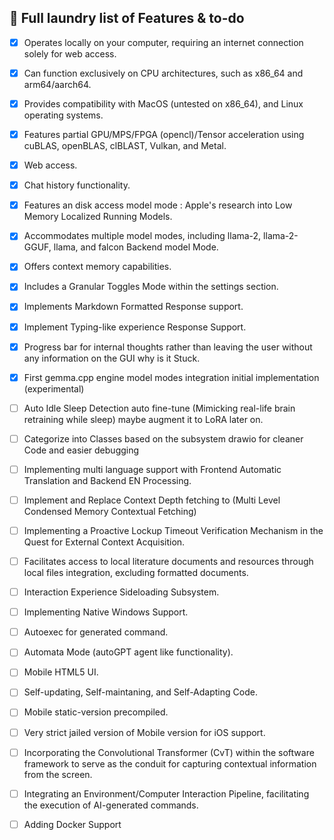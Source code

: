 ## 📃 Full laundry list of Features & to-do
- [x] Operates locally on your computer, requiring an internet connection solely for web access.
- [x] Can function exclusively on CPU architectures, such as x86_64 and arm64/aarch64.
- [x] Provides compatibility with MacOS (untested on x86_64), and Linux operating systems.
- [x] Features partial GPU/MPS/FPGA (opencl)/Tensor acceleration using cuBLAS, openBLAS, clBLAST, Vulkan, and Metal.
- [x] Web access.
- [x] Chat history functionality.
- [X] Features an disk access model mode : Apple's research into Low Memory Localized Running Models.
- [x] Accommodates multiple model modes, including llama-2, llama-2-GGUF, llama, and falcon Backend model Mode.
- [x] Offers context memory capabilities.
- [x] Includes a Granular Toggles Mode within the settings section.
- [x] Implements Markdown Formatted Response support.
- [x] Implement Typing-like experience Response Support.
- [x] Progress bar for internal thoughts rather than leaving the user without any information on the GUI why is it Stuck.
- [x] First gemma.cpp engine model modes integration initial implementation (experimental) 
- [ ] Auto Idle Sleep Detection auto fine-tune (Mimicking real-life brain retraining while sleep) maybe augment it to LoRA later on.
- [ ] Categorize into Classes based on the subsystem drawio for cleaner Code and easier debugging
- [ ] Implementing multi language support with Frontend Automatic Translation and Backend EN Processing.
- [ ] Implement and Replace Context Depth fetching to (Multi Level Condensed Memory Contextual Fetching)
- [ ] Implementing a Proactive Lockup Timeout Verification Mechanism in the Quest for External Context Acquisition.
- [ ] Facilitates access to local literature documents and resources through local files integration, excluding formatted documents.
- [ ] Interaction Experience Sideloading Subsystem.
- [ ] Implementing Native Windows Support.
- [ ] Autoexec for generated command.
- [ ] Automata Mode (autoGPT agent like functionality).
- [ ] Mobile HTML5 UI.
- [ ] Self-updating, Self-maintaning, and Self-Adapting Code.
- [ ] Mobile static-version precompiled.
- [ ] Very strict jailed version of Mobile version for iOS support.
- [ ] Incorporating the Convolutional Transformer (CvT) within the software framework to serve as the conduit for capturing contextual information from the screen.
- [ ] Integrating an Environment/Computer Interaction Pipeline, facilitating the execution of AI-generated commands.
- [ ] Adding Docker Support

